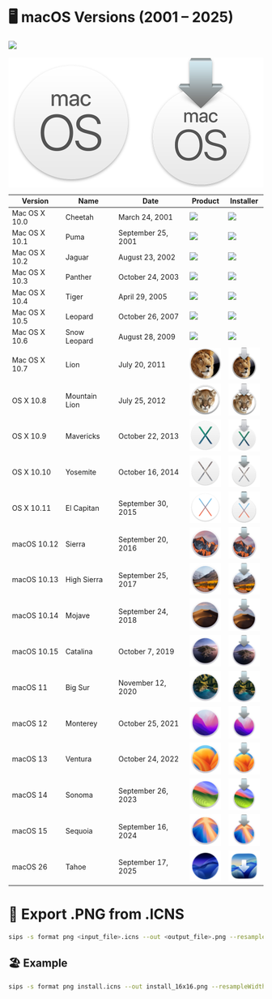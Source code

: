 # 🖥️ macOS Versions (2001 – 2025)

[![](https://img.shields.io/badge/MIT-License-EB186E.svg)](https://opensource.org/licenses/MIT)

<div style="display: flex; flex-wrap: nowrap; overflow-x: auto; justify-content: center;">
<img src="./default/product.png" width="256">
<img src="./default/install.png" width="256">
</div>

| Version       | Name          | Date               | Product                                                                              | Installer                                                                            |
| ------------- | ------------- | ------------------ | ------------------------------------------------------------------------------------ | ------------------------------------------------------------------------------------ |
| Mac OS X 10.0 | Cheetah       | March 24, 2001     | [<img src="./versions/10.0/product.png" width="64">](./versions/10.0/product.icns)   | [<img src="./versions/10.0/install.png" width="64">](./versions/10.0/install.icns)   |
| Mac OS X 10.1 | Puma          | September 25, 2001 | [<img src="./versions/10.1/product.png" width="64">](./versions/10.1/product.icns)   | [<img src="./versions/10.1/install.png" width="64">](./versions/10.1/install.icns)   |
| Mac OS X 10.2 | Jaguar        | August 23, 2002    | [<img src="./versions/10.2/product.png" width="64">](./versions/10.2/product.icns)   | [<img src="./versions/10.2/install.png" width="64">](./versions/10.2/install.icns)   |
| Mac OS X 10.3 | Panther       | October 24, 2003   | [<img src="./versions/10.3/product.png" width="64">](./versions/10.3/product.icns)   | [<img src="./versions/10.3/install.png" width="64">](./versions/10.3/install.icns)   |
| Mac OS X 10.4 | Tiger         | April 29, 2005     | [<img src="./versions/10.4/product.png" width="64">](./versions/10.4/product.icns)   | [<img src="./versions/10.4/install.png" width="64">](./versions/10.4/install.icns)   |
| Mac OS X 10.5 | Leopard       | October 26, 2007   | [<img src="./versions/10.5/product.png" width="64">](./versions/10.5/product.icns)   | [<img src="./versions/10.5/install.png" width="64">](./versions/10.5/install.icns)   |
| Mac OS X 10.6 | Snow Leopard  | August 28, 2009    | [<img src="./versions/10.6/product.png" width="64">](./versions/10.6/product.icns)   | [<img src="./versions/10.6/install.png" width="64">](./versions/10.6/install.icns)   |
| Mac OS X 10.7 | Lion          | July 20, 2011      | [<img src="./versions/10.7/product.png" width="64">](./versions/10.7/product.icns)   | [<img src="./versions/10.7/install.png" width="64">](./versions/10.7/install.icns)   |
| OS X 10.8     | Mountain Lion | July 25, 2012      | [<img src="./versions/10.8/product.png" width="64">](./versions/10.8/product.icns)   | [<img src="./versions/10.8/install.png" width="64">](./versions/10.8/install.icns)   |
| OS X 10.9     | Mavericks     | October 22, 2013   | [<img src="./versions/10.9/product.png" width="64">](./versions/10.9/product.icns)   | [<img src="./versions/10.9/install.png" width="64">](./versions/10.9/install.icns)   |
| OS X 10.10    | Yosemite      | October 16, 2014   | [<img src="./versions/10.10/product.png" width="64">](./versions/10.10/product.icns) | [<img src="./versions/10.10/install.png" width="64">](./versions/10.10/install.icns) |
| OS X 10.11    | El Capitan    | September 30, 2015 | [<img src="./versions/10.11/product.png" width="64">](./versions/10.11/product.icns) | [<img src="./versions/10.11/install.png" width="64">](./versions/10.11/install.icns) |
| macOS 10.12   | Sierra        | September 20, 2016 | [<img src="./versions/10.12/product.png" width="64">](./versions/10.12/product.icns) | [<img src="./versions/10.12/install.png" width="64">](./versions/10.12/install.icns) |
| macOS 10.13   | High Sierra   | September 25, 2017 | [<img src="./versions/10.13/product.png" width="64">](./versions/10.13/product.icns) | [<img src="./versions/10.13/install.png" width="64">](./versions/10.13/install.icns) |
| macOS 10.14   | Mojave        | September 24, 2018 | [<img src="./versions/10.14/product.png" width="64">](./versions/10.14/product.icns) | [<img src="./versions/10.14/install.png" width="64">](./versions/10.14/install.icns) |
| macOS 10.15   | Catalina      | October 7, 2019    | [<img src="./versions/10.15/product.png" width="64">](./versions/10.15/product.icns) | [<img src="./versions/10.15/install.png" width="64">](./versions/10.15/install.icns) |
| macOS 11      | Big Sur       | November 12, 2020  | [<img src="./versions/11.0/product.png" width="64">](./versions/11.0/product.icns)   | [<img src="./versions/11.0/install.png" width="64">](./versions/11.0/install.icns)   |
| macOS 12      | Monterey      | October 25, 2021   | [<img src="./versions/12.0/product.png" width="64">](./versions/12.0/product.icns)   | [<img src="./versions/12.0/install.png" width="64">](./versions/12.0/install.icns)   |
| macOS 13      | Ventura       | October 24, 2022   | [<img src="./versions/13.0/product.png" width="64">](./versions/13.0/product.icns)   | [<img src="./versions/13.0/install.png" width="64">](./versions/13.0/install.icns)   |
| macOS 14      | Sonoma        | September 26, 2023 | [<img src="./versions/14.0/product.png" width="64">](./versions/14.0/product.icns)   | [<img src="./versions/14.0/install.png" width="64">](./versions/14.0/install.icns)   |
| macOS 15      | Sequoia       | September 16, 2024 | [<img src="./versions/15.0/product.png" width="64">](./versions/15.0/product.icns)   | [<img src="./versions/15.0/install.png" width="64">](./versions/15.0/install.icns)   |
| macOS 26      | Tahoe         | September 17, 2025 | [<img src="./versions/26.0/product.png" width="64">](./versions/26.0/product.icns)   | [<img src="./versions/26.0/install.png" width="64">](./versions/26.0/install.icns)   |

# 🚀 Export .PNG from .ICNS

```bash
sips -s format png <input_file>.icns --out <output_file>.png --resampleWidth <width>
```

## 🏖️ Example

```bash
sips -s format png install.icns --out install_16x16.png --resampleWidth 16
```

